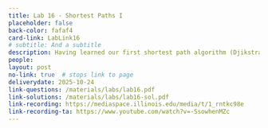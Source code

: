 ```yaml
---
title: Lab 16 - Shortest Paths I
placeholder: false
back-color: fafaf4
card-link: LabLink16
# subtitle: And a subtitle
description: Having learned our first shortest path algorithm (Djikstra's) we'll discuss the shortest path problem in a variety of contexts.
people:
layout: post
no-link: true  # stops link to page 
deliverydate: 2025-10-24
link-questions: /materials/labs/lab16.pdf
link-solutions: /materials/labs/lab16-sol.pdf
link-recording: https://mediaspace.illinois.edu/media/t/1_rntkc98e
link-recording-ta: https://www.youtube.com/watch?v=-SsowhenMZc
---
```










